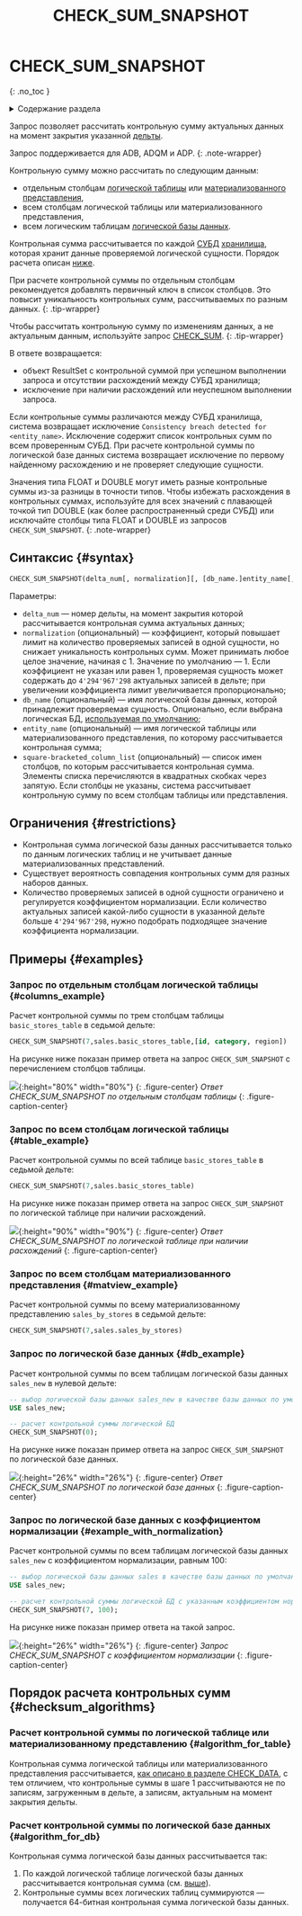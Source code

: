 ﻿---
layout: default
title: CHECK_SUM_SNAPSHOT
nav_order: 8
parent: Запросы SQL+
grand_parent: Справочная информация
has_children: false
has_toc: false
---

# CHECK_SUM_SNAPSHOT
{: .no_toc }

<details markdown="block">
  <summary>
    Содержание раздела
  </summary>
  {: .text-delta }
1. TOC
{:toc}
</details>

Запрос позволяет рассчитать контрольную сумму актуальных данных на момент закрытия указанной 
[дельты](../../../overview/main_concepts/delta/delta.md).

Запрос поддерживается для ADB, ADQM и ADP.
{: .note-wrapper}

Контрольную сумму можно рассчитать по следующим данным:
*   отдельным столбцам [логической таблицы](../../../overview/main_concepts/logical_table/logical_table.md) или 
    [материализованного представления](../../../overview/main_concepts/materialized_view/materialized_view.md),
*   всем столбцам логической таблицы или материализованного представления,
*   всем логическим таблицам [логической базы данных](../../../overview/main_concepts/logical_db/logical_db.md).

Контрольная сумма рассчитывается по каждой [СУБД](../../../introduction/supported_DBMS/supported_DBMS.md)
[хранилища](../../../overview/main_concepts/data_storage/data_storage.md),
которая хранит данные проверяемой логической сущности. Порядок расчета описан 
[ниже](#checksum_algorithms).

При расчете контрольной суммы по отдельным столбцам рекомендуется добавлять первичный ключ в список столбцов. Это повысит 
уникальность контрольных сумм, рассчитываемых по разным данных.
{: .tip-wrapper}

Чтобы рассчитать контрольную сумму по изменениям данных, а не актуальным данным, используйте запрос 
[CHECK_SUM](../CHECK_SUM/CHECK_SUM.md).
{: .tip-wrapper}

В ответе возвращается:
*   объект ResultSet с контрольной суммой при успешном выполнении запроса и отсутствии расхождений между СУБД хранилища;
*   исключение при наличии расхождений или неуспешном выполнении запроса.

Если контрольные суммы различаются между СУБД хранилища, система возвращает исключение
`Consistency breach detected for <entity_name>`. Исключение содержит список контрольных сумм по всем проверенным СУБД. 
При расчете контрольной суммы по логической базе данных система возвращает исключение по первому найденному расхождению и 
не проверяет следующие сущности.

Значения типа FLOAT и DOUBLE могут иметь разные контрольные суммы из-за разницы в точности типов. Чтобы избежать 
расхождения в контрольных суммах, используйте для всех значений с плавающей точкой тип 
DOUBLE (как более распространенный среди СУБД) или исключайте столбцы типа FLOAT и DOUBLE из запросов `CHECK_SUM_SNAPSHOT`.
{: .note-wrapper}

## Синтаксис {#syntax}

```sql
CHECK_SUM_SNAPSHOT(delta_num[, normalization][, [db_name.]entity_name[, square-bracketed_column_list]])
```

Параметры:
* `delta_num` — номер дельты, на момент закрытия которой рассчитывается контрольная сумма актуальных данных;
* `normalization` (опциональный) — коэффициент, который повышает лимит на количество проверяемых записей в одной сущности, 
   но снижает уникальность контрольных сумм. Может принимать любое целое значение, начиная с 1. Значение по умолчанию — 1. 
   Если коэффициент не указан или равен 1, проверяемая сущность может содержать до `4'294'967'298` актуальных записей 
   в дельте; при увеличении коэффициента лимит увеличивается пропорционально;
* `db_name` (опциональный) — имя логической базы данных, которой принадлежит проверяемая сущность. Опционально, если
   выбрана логическая БД, [используемая по умолчанию](../../../working_with_system/other_features/default_db_set-up/default_db_set-up.md);
* `entity_name` (опциональный) — имя логической таблицы или материализованного представления, по которому 
   рассчитывается контрольная сумма;
* `square-bracketed_column_list` (опциональный) — список имен столбцов, по которым рассчитывается контрольная сумма. 
   Элементы списка перечисляются в квадратных скобках через запятую. Если столбцы не указаны, система рассчитывает 
   контрольную сумму по всем столбцам таблицы или представления.

## Ограничения {#restrictions}

* Контрольная сумма логической базы данных рассчитывается только по данным логических таблиц и не учитывает данные 
  материализованных представлений.
* Существует вероятность совпадения контрольных сумм для разных наборов данных.
* Количество проверяемых записей в одной сущности ограничено и регулируется коэффициентом нормализации. Если количество 
  актуальных записей какой-либо сущности в указанной дельте больше `4'294'967'298`, нужно подобрать подходящее значение 
  коэффициента нормализации.

## Примеры {#examples}

### Запрос по отдельным столбцам логической таблицы {#columns_example}

Расчет контрольной суммы по трем столбцам таблицы `basic_stores_table` в седьмой дельте:
```sql
CHECK_SUM_SNAPSHOT(7,sales.basic_stores_table,[id, category, region])
```

На рисунке ниже показан пример ответа на запрос `CHECK_SUM_SNAPSHOT` с перечислением столбцов таблицы.

![](check_sum_snapshot_for_table_columns.png){:height="80%" width="80%"}
{: .figure-center}
*Ответ CHECK_SUM_SNAPSHOT по отдельным столбцам таблицы*
{: .figure-caption-center}

### Запрос по всем столбцам логической таблицы {#table_example}

Расчет контрольной суммы по всей таблице `basic_stores_table` в седьмой дельте:
```sql
CHECK_SUM_SNAPSHOT(7,sales.basic_stores_table)
```

На рисунке ниже показан пример ответа на запрос `CHECK_SUM_SNAPSHOT` по логической таблице при наличии расхождений.

![](check_sum_snapshot_with_inconsistency.png){:height="90%" width="90%"}
{: .figure-center}
*Ответ CHECK_SUM_SNAPSHOT по логической таблице при наличии расхождений*
{: .figure-caption-center}

### Запрос по всем столбцам материализованного представления {#matview_example}

Расчет контрольной суммы по всему материализованному представлению `sales_by_stores` в седьмой дельте:
```sql
CHECK_SUM_SNAPSHOT(7,sales.sales_by_stores)
```

### Запрос по логической базе данных {#db_example}

Расчет контрольной суммы по всем таблицам логической базы данных `sales_new` в нулевой дельте:
```sql
-- выбор логической базы данных sales_new в качестве базы данных по умолчанию
USE sales_new;

-- расчет контрольной суммы логической БД
CHECK_SUM_SNAPSHOT(0);
```

На рисунке ниже показан пример ответа на запрос `CHECK_SUM_SNAPSHOT` по логической базе данных.

![](check_sum_snapshot_for_db.png){:height="26%" width="26%"}
{: .figure-center}
*Ответ CHECK_SUM_SNAPSHOT по логической базе данных*
{: .figure-caption-center}

### Запрос по логической базе данных с коэффициентом нормализации {#example_with_normalization}

Расчет контрольной суммы по всем таблицам логической базы данных `sales_new` с коэффициентом нормализации, равным 100:
```sql
-- выбор логической базы данных sales в качестве базы данных по умолчанию
USE sales_new;

-- расчет контрольной суммы логической БД с указанным коэффициентом нормализации
CHECK_SUM_SNAPSHOT(7, 100);
```

На рисунке ниже показан пример ответа на такой запрос.

![](check_sum_snapshot_for_db_with_normalization.png){:height="26%" width="26%"}
{: .figure-center}
*Запрос CHECK_SUM_SNAPSHOT с коэффициентом нормализации*
{: .figure-caption-center}

## Порядок расчета контрольных сумм {#checksum_algorithms}

### Расчет контрольной суммы по логической таблице или материализованному представлению {#algorithm_for_table}

Контрольная сумма логической таблицы или материализованного представления рассчитывается, 
[как описано в разделе CHECK_DATA](../CHECK_DATA/CHECK_DATA.md#checksum), с тем отличием, что контрольные суммы в шаге 1
рассчитываются не по записям, загруженным в дельте, а записям, актуальным на момент закрытия дельты.

### Расчет контрольной суммы по логической базе данных {#algorithm_for_db}

Контрольная сумма логической базы данных рассчитывается так:
1. По каждой логической таблице логической базы данных рассчитывается контрольная сумма (см. 
   [выше](#algorithm_for_table)).
2. Контрольные суммы всех логических таблиц суммируются — получается 64-битная контрольная сумма 
   логической базы данных.